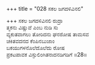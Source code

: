 +++
title = "028 ಸಕಲ ಜಗದಳಿವಿನಲಿ"

+++
ಸಕಲ ಜಗದಳಿವಿನಲಿ ರುದ್ರಾ  
ತ್ಮಕನು ವಿಷ್ಣುವೆ ಎಂಬ ನುಡಿ ಸು  
ವ್ಯಕುತವಾಗಲು ತೋರಿದನು ಘನರೋಷ ತಾಮಸವ  
ಚಕಿತವದನದ ಕೆಂಪಿನಬುಜಾಂ  
ಬಕಯುಗಳನೊಲೆದೊಲೆದು ರೋಷ  
ಪ್ರಕಟಪಾವಕ ವಿಸ್ಫುಲಿಂಗಿತನಾದನಡಿಗಡಿಗೆ      ॥28॥